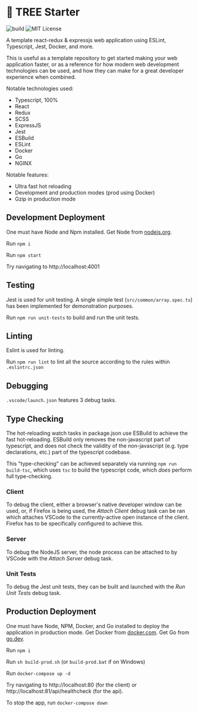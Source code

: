 # 🌳 TREE Starter

![build](https://github.com/samhuk/tree-starter/actions/workflows/build.yaml/badge.svg)
![MIT License](https://img.shields.io/badge/License-MIT-green.svg)

A template react-redux & expressjs web application using ESLint, Typescript, Jest, Docker, and more.

This is useful as a template repository to get started making your web application faster, or as a reference for how modern web development technologies can be used, and how they can make for a great developer experience when combined.

Notable technologies used:
* Typescript, 100%
* React
* Redux
* SCSS
* ExpressJS
* Jest
* ESBuild
* ESLint
* Docker
* Go
* NGINX

Notable features:
* Ultra fast hot reloading
* Development and production modes (prod using Docker)
* Gzip in production mode

## Development Deployment

One must have Node and Npm installed. Get Node from [nodejs.org](https://nodejs.org/en/download/).

Run `npm i`

Run `npm start`

Try navigating to http://localhost:4001

## Testing

Jest is used for unit testing. A single simple test (`src/common/array.spec.ts`) has been implemented for demonstration purposes.

Run `npm run unit-tests` to build and run the unit tests.

## Linting

Eslint is used for linting.

Run `npm run lint` to lint all the source according to the rules within `.eslintrc.json`

## Debugging

`.vscode/launch.json` features 3 debug tasks.

## Type Checking

The hot-reloading watch tasks in package.json use ESBuild to achieve the fast hot-reloading. ESBuild only removes the non-javascript part of typescript, and does not check the validity of the non-javascript (e.g. type declarations, etc.) part of the typescript codebase.

This "type-checking" can be achieved separately via running `npm run build-tsc`, which uses `tsc` to build the typescript code, which _does_ perform full type-checking.

### Client

To debug the client, either a browser's native developer window can be used, or, if Firefox is being used, the _Attach Client_ debug task can be ran which attaches VSCode to the currently-active open instance of the client. Firefox has to be specifically configured to achieve this.

### Server

To debug the NodeJS server, the node process can be attached to by VSCode with the _Attach Server_ debug task.

### Unit Tests

To debug the Jest unit tests, they can be built and launched with the _Run Unit Tests_ debug task.

## Production Deployment

One must have Node, NPM, Docker, and Go installed to deploy the application in production mode. Get Docker from [docker.com](https://docs.docker.com/get-docker/). Get Go from [go.dev](https://go.dev/doc/install).

Run `npm i`

Run `sh build-prod.sh` (or `build-prod.bat` if on Windows)

Run `docker-compose up -d`

Try navigating to http://localhost:80 (for the client) or http://localhost:81/api/healthcheck (for the api).

To stop the app, run `docker-compose down`

